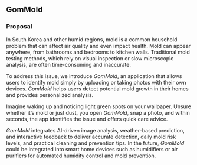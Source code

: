 ## GomMold

### Proposal

In South Korea and other humid regions, mold is a common household problem that can affect air quality and even impact health. Mold can appear anywhere, from bathrooms and bedrooms to kitchen walls. Traditional mold testing methods, which rely on visual inspection or slow microscopic analysis, are often time-consuming and inaccurate.

To address this issue, we introduce _GomMold_, an application that allows users to identify mold simply by uploading or taking photos with their own devices. _GomMold_ helps users detect potential mold growth in their homes and provides personalized analysis.

Imagine waking up and noticing light green spots on your wallpaper. Unsure whether it’s mold or just dust, you open _GomMold_, snap a photo, and within seconds, the app identifies the issue and offers quick care advice.

_GomMold_ integrates AI-driven image analysis, weather-based prediction, and interactive feedback to deliver accurate detection, daily mold risk levels, and practical cleaning and prevention tips. In the future, _GomMold_ could be integrated into smart home devices such as humidifiers or air purifiers for automated humidity control and mold prevention.



<!--

**Here are some ideas to get you started:**

🙋‍♀️ A short introduction - what is your organization all about?
🌈 Contribution guidelines - how can the community get involved?
👩‍💻 Useful resources - where can the community find your docs? Is there anything else the community should know?
🍿 Fun facts - what does your team eat for breakfast?
🧙 Remember, you can do mighty things with the power of [Markdown](https://docs.github.com/github/writing-on-github/getting-started-with-writing-and-formatting-on-github/basic-writing-and-formatting-syntax)
-->

